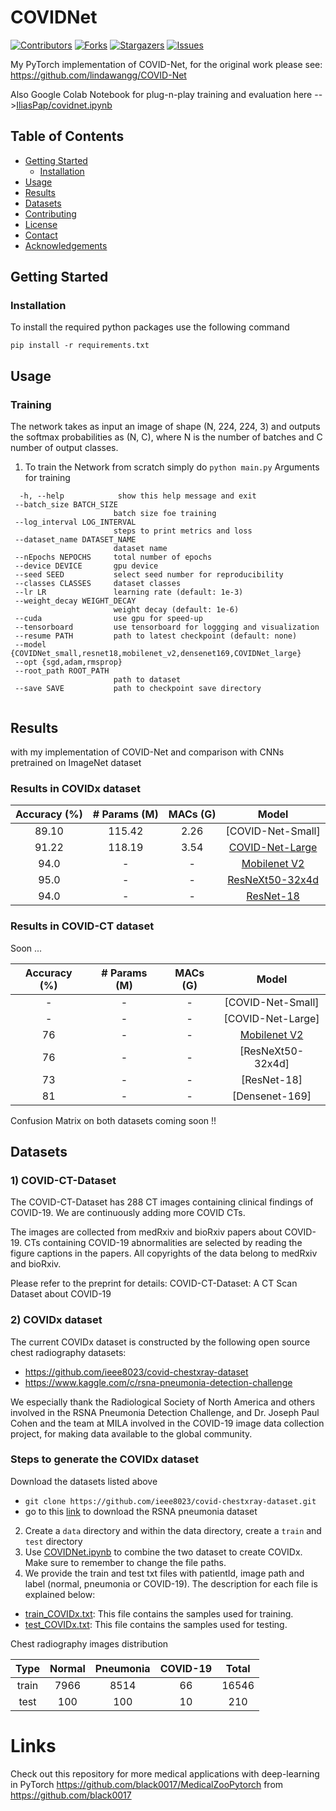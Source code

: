 # COVIDNet

[![Contributors][contributors-shield]][contributors-url]
[![Forks][forks-shield]][forks-url]
[![Stargazers][stars-shield]][stars-url]
[![Issues][issues-shield]][issues-url]

My PyTorch implementation of COVID-Net, for the original work please see: https://github.com/lindawangg/COVID-Net

Also Google Colab Notebook for plug-n-play training and evaluation here -->[IliasPap/covidnet.ipynb](https://gist.github.com/IliasPap/598e93ec50fe84f7953eef359d715916)

## Table of Contents

* [Getting Started](#getting-started)
  * [Installation](#installation)
* [Usage](#usage)
* [Results](#results)
* [Datasets](#datasets)
* [Contributing](#contributing)
* [License](#license)
* [Contact](#contact)
* [Acknowledgements](#acknowledgements)


<!-- GETTING STARTED -->
## Getting Started

### Installation
To install the required python packages use the following command 
```
pip install -r requirements.txt
```
<!-- USAGE EXAMPLES -->
## Usage

### Training

The network takes as input an image of shape (N, 224, 224, 3) and outputs the softmax probabilities as (N, C), where N is the number of batches and C number of output classes.

1. To train the Network from scratch simply do `python main.py` 
 Arguments for training 
 ```
   -h, --help            show this help message and exit
  --batch_size BATCH_SIZE
                        batch size foe training
  --log_interval LOG_INTERVAL
                        steps to print metrics and loss
  --dataset_name DATASET_NAME
                        dataset name
  --nEpochs NEPOCHS     total number of epochs
  --device DEVICE       gpu device
  --seed SEED           select seed number for reproducibility
  --classes CLASSES     dataset classes
  --lr LR               learning rate (default: 1e-3)
  --weight_decay WEIGHT_DECAY
                        weight decay (default: 1e-6)
  --cuda                use gpu for speed-up
  --tensorboard         use tensorboard for loggging and visualization
  --resume PATH         path to latest checkpoint (default: none)
  --model {COVIDNet_small,resnet18,mobilenet_v2,densenet169,COVIDNet_large}
  --opt {sgd,adam,rmsprop}
  --root_path ROOT_PATH
                        path to dataset
  --save SAVE           path to checkpoint save directory


```
<!-- RESULTS -->
## Results 


with my   implementation  of COVID-Net and comparison with CNNs pretrained on ImageNet dataset


### Results in COVIDx  dataset 


| Accuracy (%) | # Params (M) | MACs (G) |        Model        |
|:------------:|:------------:|:--------:|:-------------------:|
|   89.10      |     115.42   |   2.26   |   [COVID-Net-Small] |
|   91.22      |     118.19   |   3.54   |   [COVID-Net-Large](https://drive.google.com/open?id=1-3SKFua_wFl2_aAQMIrj2FhowTX8B551) |
|   94.0       |     -   |   -      |   [Mobilenet V2   ](https://drive.google.com/open?id=19J-1bW6wPl7Kmm0pNagehlM1zk9m37VV) |
|   95.0       |     -   |   -      |   [ResNeXt50-32x4d](https://drive.google.com/open?id=1-BLolPNYMVWSY0Xnm8Y8wjQCapXiPnLx) |
|   94.0       |     -   |   -      | [ResNet-18](https://drive.google.com/open?id=1wxo4gkNGyrhR-1PG8Vr1hj65MfSAHOgJ) |

### Results in COVID-CT  dataset 
Soon ...

| Accuracy (%) | # Params (M) | MACs (G) |        Model        |
|:------------:|:------------:|:--------:|:-------------------:|
|   -   |     -   |  -   |   [COVID-Net-Small] |
|   -      |     -   |   -  |   [COVID-Net-Large] |
|   76      |     -   |   -      |   [Mobilenet V2   ](https://drive.google.com/open?id=1alVSSN-PkibfFQcH0RA1xIPMSfbVxI89) |
|   76    |     -   |   -      |   [ResNeXt50-32x4d] |
|  73     |     -   |   -      | [ResNet-18] |
|  81    |     -   |   -      | [Densenet-169] |

Confusion Matrix on both datasets coming soon !!




<!-- Datasets -->
## Datasets
### 1) COVID-CT-Dataset

The COVID-CT-Dataset has 288 CT images containing clinical findings of COVID-19. We are continuously adding more COVID CTs.

The images are collected from medRxiv and bioRxiv papers about COVID-19. CTs containing COVID-19 abnormalities are selected by reading the figure captions in the papers. All copyrights of the data belong to medRxiv and bioRxiv.

Please refer to the preprint for details: COVID-CT-Dataset: A CT Scan Dataset about COVID-19

### 2) COVIDx  dataset 


The current COVIDx dataset is constructed by the following open source chest radiography datasets:
* https://github.com/ieee8023/covid-chestxray-dataset
* https://www.kaggle.com/c/rsna-pneumonia-detection-challenge

We especially thank the Radiological Society of North America and others involved in the RSNA Pneumonia Detection Challenge, and Dr. Joseph Paul Cohen and the team at MILA involved in the COVID-19 image data collection project, for making data available to the global community.

### Steps to generate the COVIDx dataset

Download the datasets listed above
 * `git clone https://github.com/ieee8023/covid-chestxray-dataset.git`
 * go to this [link](https://www.kaggle.com/c/rsna-pneumonia-detection-challenge/data) to download the RSNA pneumonia dataset
2. Create a `data` directory and within the data directory, create a `train` and `test` directory
3. Use [COVIDNet.ipynb](COVIDNet.ipynb) to combine the two dataset to create COVIDx. Make sure to remember to change the file paths.
4. We provide the train and test txt files with patientId, image path and label (normal, pneumonia or COVID-19). The description for each file is explained below:
 * [train\_COVIDx.txt](train_COVIDx.txt): This file contains the samples used for training.
 * [test\_COVIDx.txt](test_COVIDx.txt): This file contains the samples used for testing.


Chest radiography images distribution

|  Type | Normal | Pneumonia | COVID-19 | Total |
|:-----:|:------:|:---------:|:--------:|:-----:|
| train |  7966  |    8514   |    66    | 16546 |
|  test |   100  |     100   |    10    |   210 |







[contributors-shield]: https://img.shields.io/github/contributors/IliasPap/COVIDNet.svg?style=flat-square
[contributors-url]: https://github.com/IliasPap/COVIDNet/graphs/contributors
[forks-shield]: https://img.shields.io/github/forks/IliasPap/COVIDNet.svg?style=flat-square
[forks-url]: https://github.com/IliasPap/COVIDNet/network/members

[stars-shield]: https://img.shields.io/github/stars/IliasPap/COVIDNet.svg?style=flat-square
[stars-url]: https://github.com/IliasPap/COVIDNet/stargazers

[issues-shield]: https://img.shields.io/github/issues/IliasPap/COVIDNet.svg?style=flat-square
[issues-url]: https://github.com/IliasPap/COVIDNet/issues





# Links
Check out this repository for more medical applications with deep-learning in PyTorch
https://github.com/black0017/MedicalZooPytorch from https://github.com/black0017
